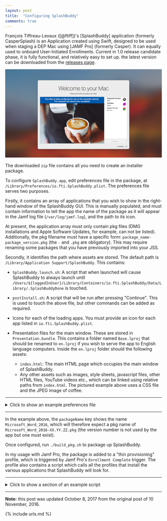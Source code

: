 ```yaml
---
layout: post
title:  "Configuring SplashBuddy"
comments: true
---
```


François Tiffreau-Levaux ([@ftiff])'s [SplashBuddy] application (formerly CasperSplash) is an Application created using Swift, designed to be used when staging a DEP Mac using [JAMF Pro] (formerly Casper). It can equally used to onboard User-Initiated Enrollments. Current in 1.0 release candidate phase, it is fully functional, and relatively easy to set up. the latest version can be downloaded from the [releases page](https://github.com/ftiff/SplashBuddy/releases).

![img-1]

The downloaded `zip` file contains all you need to create an installer package.

To configure `SplashBuddy.app`, edit preferences file in the package, at `/Library/Preferences/io.fti.SplashBuddy.plist`. The preferences file serves two purposes.  

Firstly, it contains an array of applications that you wish to show in the right-hand window of the SplashBuddy GUI.  This is manually populated, and must contain information to tell the app the name of the package as it will appear in the Jamf log file (`/var/log/jamf.log`), and the path to its icon.  

At present, the application array must only contain pkg files (DMG installations and Apple Software Updates, for example, can not be listed).  Additionally, the pkg filename must have a specific form: `package_name-package_version.pkg` (the `-` and `.pkg` are obligatory). This may require renaming some packages that you have previously imported into your JSS.

Secondly, it identifies the path where assets are stored. The default path is `/Library/Application Support/SplashBuddy`. This contains:

* `SplashBuddy.launch.sh`: A script that when launched will cause SplashBuddy to always launch until `/Users/${loggedInUser}/Library/Containers/io.fti.SplashBuddy/Data/Library/.SplashBuddyDone` is touched.

* `postInstall.sh`: A script that will be run after pressing "Continue". This is used to touch the above file, but other commands can be added as required.

* Icons for each of the loading apps. You must provide an icon for each app listed in `io.fti.SplashBuddy.plist`.

* Presentation files for the main window. These are stored in `Presentation.bundle`. This contains a folder named `Base.lproj` that should be renamed to `en.lproj` if you wish to serve the app to English language computers. Inside the `en.lproj` folder should the following assets:

    - `index.html`: The main HTML page which occupies the main window of SplashBuddy.
    - Any other assets such as images, style sheets, javascript files, other HTML files, YouTube videos etc., which can be linked using relative paths from `index.html`. The pictured example above uses a CSS file and the JPEG image of coffee.

---

<details>
<summary>  
Click to show an example preferences file</summary>

    ```xml
    <?xml version="1.0" encoding="UTF-8"?>
    <!DOCTYPE plist PUBLIC "-//Apple//DTD PLIST 1.0//EN" "http://www.apple.com/DTDs/PropertyList-1.0.dtd">
    <plist version="1.0">
    <dict>
        <key>assetPath</key>
        <string>/Library/Application Support/SplashBuddy</string>
        <key>applicationsArray</key>
        <array>
            <dict>
                <key>canContinue</key>
                <false/>
                <key>displayName</key>
                <string>Microsoft Word 2016</string>
                <key>description</key>
                <string>Office application</string>
                <key>iconRelativePath</key>
                <string>icons/Microsoft Word.png</string>
                <key>packageName</key>
                <string>Microsoft_Word_2016</string>
            </dict>
            <dict>
                <key>canContinue</key>
                <true/>
                <key>displayName</key>
                <string>Microsoft Excel 2016</string>
                <key>description</key>
                <string>Office application</string>
                <key>iconRelativePath</key>
                <string>icons/Microsoft Excel.png</string>
                <key>packageName</key>
                <string>Microsoft_Excel_2016</string>
            </dict>
        </array>
    </dict>
    </plist>
    ```

</details>

---

In the example above, the `packageName` key shows the name `Microsoft_Word_2016`, which will therefore expect a pkg name of `Microsoft_Word_2016-XX.YY.ZZ.pkg` (the version number is not used by the app but one must exist).

Once configured, run `./build_pkg.sh` to package up SplashBuddy.

In my usage with Jamf Pro, the package is added to a "thin provisioning" profile, which is triggered by Jamf Pro's `Enrollment Complete` trigger. The profile also contains a script which calls all the profiles that install the various applications that SplashBuddy will look for.

---

<details>
<summary>  
Click to show a section of an example script</summary>

~~~ bash
#!/bin/bash

# identify logged-in user
loggedInUser=$(python -c 'from SystemConfiguration import SCDynamicStoreCopyConsoleUser; import sys; username = (SCDynamicStoreCopyConsoleUser(None, None, None) or [None])[0]; username = [username,""][username in [u"loginwindow", None, u""]]; sys.stdout.write(username + "\n");')

# open SplashBuddy app
su $loggedInUser -c 'open -a /Library/Application Support/SplashBuddy/SplashBuddy.app'

# Installing RootCA's
jamf policy -trigger certs

# Setting Computername
jamf policy -trigger setcomputername

# Installing Microsoft Word/Excel/Outlook/OneNote/PowerPoint 2016
jamf policy -trigger office

# Installing Code42 Crashplan
jamf policy -trigger crashplan

# Installing Enterprise Connect
jamf policy -trigger enterpriseconnect

# Installing Apple Updates
jamf policy -trigger runsoftwareupdate

# Preparing for Reboot

# Quit SplashBuddy if still running
if [[ $(pgrep SplashBuddy) ]]; then
	pkill SplashBuddy
fi

# we are done, so delete SplashBuddy
rm -rf '/Library/Application Support/SplashBuddy'
rm /Library/Preferences/io.fti.SplashBuddy.plist
rm /Library/LaunchAgents/io.fti.SplashBuddy.launch.plist
~~~


</details>

---

**Note:** this post was updated October 8, 2017 from the original post of 10 November, 2016.

[img-1]: /assets/images/SplashBuddy-1.png


{% include urls.md %}
